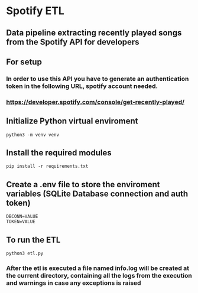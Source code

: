 # Spotify ETL
## Data pipeline extracting recently played songs from the Spotify API for developers


## For setup

### In order to use this API you have to generate an authentication token in the following URL, spotify account needed.
### https://developer.spotify.com/console/get-recently-played/

## Initialize Python virtual enviroment
```
python3 -m venv venv
```
## Install the required modules
```
pip install -r requirements.txt
```

## Create a .env file to store the enviroment variables (SQLite Database connection and auth token)
```
DBCONN=VALUE
TOKEN=VALUE
```
## To run the ETL 
```
python3 etl.py
```
### After the etl is executed a file named info.log will be created at the current directory, containing all the logs from the execution and warnings in case any exceptions is raised

